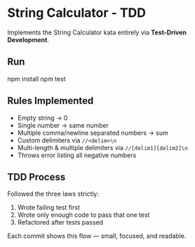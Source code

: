 # String Calculator - TDD

Implements the String Calculator kata entirely via **Test-Driven Development**.

## Run
npm install
npm test


## Rules Implemented
- Empty string → 0  
- Single number → same number  
- Multiple comma/newline separated numbers → sum  
- Custom delimiters via `//<delim>\n`  
- Multi-length & multiple delimiters via `//[delim1][delim2]\n`  
- Throws error listing all negative numbers   

## TDD Process
Followed the three laws strictly:
1. Wrote failing test first  
2. Wrote only enough code to pass that one test  
3. Refactored after tests passed  

Each commit shows this flow — small, focused, and readable.
